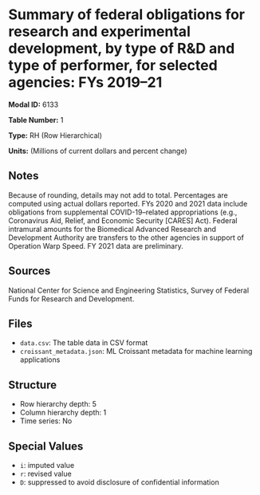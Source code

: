 # Summary of federal obligations for research and experimental development, by type of R&D and type of performer, for selected agencies: FYs 2019–21

**Modal ID:** 6133

**Table Number:** 1

**Type:** RH (Row Hierarchical)

**Units:** (Millions of current dollars and percent change)

## Notes

Because of rounding, details may not add to total. Percentages are computed using actual dollars reported. FYs 2020 and 2021 data include obligations from supplemental COVID-19–related appropriations (e.g., Coronavirus Aid, Relief, and Economic Security [CARES] Act). Federal intramural amounts for the Biomedical Advanced Research and Development Authority are transfers to the other agencies in support of Operation Warp Speed. FY 2021 data are preliminary.

## Sources

National Center for Science and Engineering Statistics, Survey of Federal Funds for Research and Development.

## Files

- `data.csv`: The table data in CSV format
- `croissant_metadata.json`: ML Croissant metadata for machine learning applications

## Structure

- Row hierarchy depth: 5
- Column hierarchy depth: 1
- Time series: No

## Special Values

- `i`: imputed value
- `r`: revised value
- `D`: suppressed to avoid disclosure of confidential information
